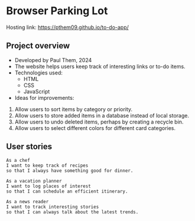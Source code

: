 # Browser Parking Lot

Hosting link: https://pthem09.github.io/to-do-app/

## Project overview

- Developed by Paul Them, 2024
- The website helps users keep track of interesting links or to-do items.
- Technologies used:
  - HTML
  - CSS
  - JavaScript
- Ideas for improvements:
1. Allow users to sort items by category or priority.
2. Allow users to store added items in a database instead of local storage.
3. Allow users to undo deleted items, perhaps by creating a recycle bin.
4. Allow users to select different colors for different card categories.

## User stories

```
As a chef
I want to keep track of recipes
so that I always have something good for dinner.

As a vacation planner
I want to log places of interest
so that I can schedule an efficient itinerary.

As a news reader
I want to track interesting stories
so that I can always talk about the latest trends.
```